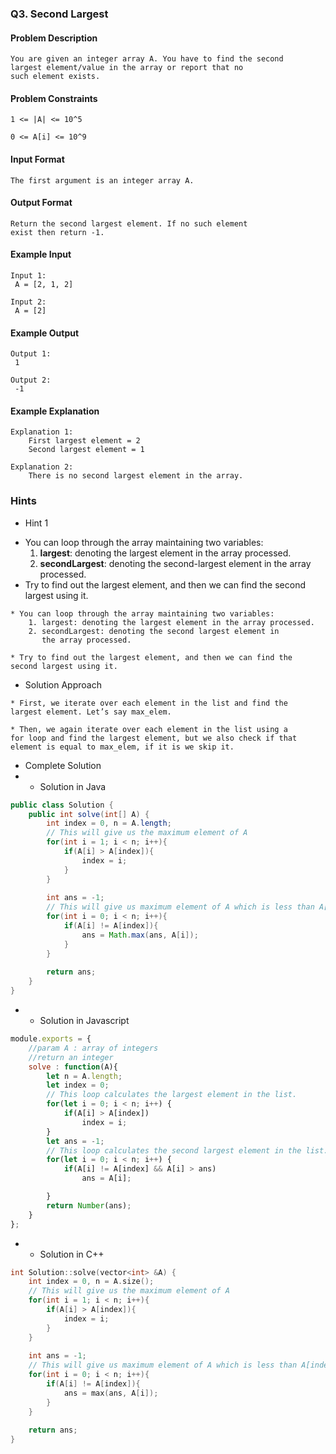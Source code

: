 ### Q3. Second Largest
#### Problem Description
```text
You are given an integer array A. You have to find the second 
largest element/value in the array or report that no 
such element exists.
```
#### Problem Constraints
```text
1 <= |A| <= 10^5

0 <= A[i] <= 10^9
```
#### Input Format
```text
The first argument is an integer array A.
```
#### Output Format
```text
Return the second largest element. If no such element 
exist then return -1.
```
#### Example Input
```text
Input 1:
 A = [2, 1, 2] 

Input 2:
 A = [2]
```
#### Example Output
```text
Output 1:
 1 

Output 2:
 -1 
```
#### Example Explanation
```text
Explanation 1:
    First largest element = 2
    Second largest element = 1

Explanation 2:
    There is no second largest element in the array.
```
### Hints
* Hint 1
<ul>
  <li>You can loop through the array maintaining two variables:
    <ol>
      <li>
            <strong>largest</strong>: denoting the largest element in 
            the array processed.
      </li>
      <li>
        <strong>secondLargest</strong>: denoting the second-largest 
        element in the array processed.
      </li>
    </ol>
  </li>
  <li>
    Try to find out the largest element, and then we can find 
    the second largest using it.
  </li>
</ul>

```text
* You can loop through the array maintaining two variables:
    1. largest: denoting the largest element in the array processed.
    2. secondLargest: denoting the second largest element in 
       the array processed.

* Try to find out the largest element, and then we can find the 
second largest using it.
```
* Solution Approach
```text
* First, we iterate over each element in the list and find the 
largest element. Let’s say max_elem.

* Then, we again iterate over each element in the list using a 
for loop and find the largest element, but we also check if that 
element is equal to max_elem, if it is we skip it.
```
* Complete Solution
* * Solution in Java
```java
public class Solution {
    public int solve(int[] A) {
        int index = 0, n = A.length;
        // This will give us the maximum element of A
        for(int i = 1; i < n; i++){
            if(A[i] > A[index]){
                index = i;
            }
        }
        
        int ans = -1;
        // This will give us maximum element of A which is less than A[index]
        for(int i = 0; i < n; i++){
            if(A[i] != A[index]){
                ans = Math.max(ans, A[i]);
            }
        }
        
        return ans;
    }
}
```
* * Solution in Javascript
```javascript
module.exports = {
    //param A : array of integers
    //return an integer
    solve : function(A){
        let n = A.length;
        let index = 0;
        // This loop calculates the largest element in the list.
        for(let i = 0; i < n; i++) {
            if(A[i] > A[index])
                index = i;
        }
        let ans = -1;
        // This loop calculates the second largest element in the list. 
        for(let i = 0; i < n; i++) {
            if(A[i] != A[index] && A[i] > ans)
                ans = A[i];

        }
        return Number(ans);
    }
};
```
* * Solution in C++
```cpp
int Solution::solve(vector<int> &A) {
    int index = 0, n = A.size();
    // This will give us the maximum element of A
    for(int i = 1; i < n; i++){
        if(A[i] > A[index]){
            index = i;
        }
    }
    
    int ans = -1;
    // This will give us maximum element of A which is less than A[index]
    for(int i = 0; i < n; i++){
        if(A[i] != A[index]){
            ans = max(ans, A[i]);
        }
    }
    
    return ans;
}
```

